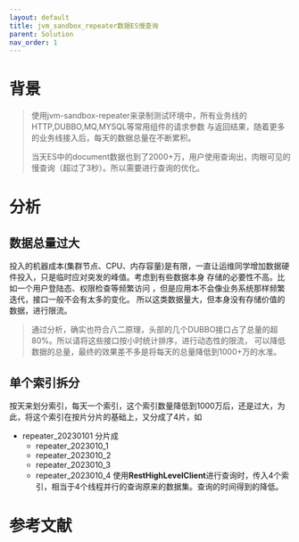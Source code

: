 ```yaml
---
layout: default
title: jvm_sandbox_repeater数据ES慢查询
parent: Solution
nav_order: 1
---
```


# 背景
> 使用jvm-sandbox-repeater来录制测试环境中，所有业务线的HTTP,DUBBO,MQ,MYSQL等常用组件的请求参数
> 与返回结果，随着更多的业务线接入后，每天的数据总量在不断累积。
> 
> 当天ES中的document数据也到了2000+万，用户使用查询出，肉眼可见的慢查询（超过了3秒）。所以需要进行查询的优化。


# 分析 

## 数据总量过大
投入的机器成本(集群节点、CPU、内存容量)是有限，一直让运维同学增加数据硬件投入，只是临时应对突发的峰值。考虑到有些数据本身
存储的必要性不高。比如一个用户登陆态、权限检查等频繁访问 ，但是应用本不会像业务系统那样频繁迭代，接口一般不会有太多的变化。
所以这类数据量大，但本身没有存储价值的数据，进行限流。

> 通过分析，确实也符合八二原理，头部的几个DUBBO接口占了总量的超80%。所以请将这些接口按小时统计排序，进行动态性的限流，
> 可以降低数据的总量，最终的效果差不多是将每天的总量降低到1000+万的水准。


## 单个索引拆分
按天来划分索引，每天一个索引，这个索引数量降低到1000万后，还是过大，为此，将这个索引在按片分片的基础上，又分成了4片，如
- repeater_20230101 分片成
  - repeater_2023010_1
  - repeater_2023010_2
  - repeater_2023010_3
  - repeater_2023010_4
使用**RestHighLevelClient**进行查询时，传入4个索引，相当于4个线程并行的查询原来的数据集。查询的时间得到的降低。

# 参考文献